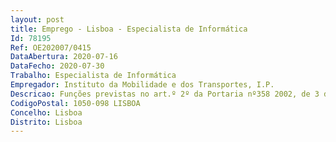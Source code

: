 ```yaml
--- 
layout: post
title: Emprego - Lisboa - Especialista de Informática
Id: 78195
Ref: OE202007/0415
DataAbertura: 2020-07-16
DataFecho: 2020-07-30
Trabalho: Especialista de Informática
Empregador: Instituto da Mobilidade e dos Transportes, I.P.
Descricao: Funções previstas no art.º 2º da Portaria nº358 2002, de 3 de Abril, e especificamente no âmbito das competências do Departamento de Tecnologias de Informação e Comunicação, designadamente experiência em • Microsoft Windows Server, Exchange Server e Active Directory, Group Policies, SQL, MOSS, Windows Server    Roles (configuração, administração e troubleshooting), entre outros • Virtualização de servidores • Conhecimentos de arquitectura de sistemas, de redes e telecomunicações • Manutenção e actualização de hardware e software • Conhecimentos de Blades, Storage, backups, Patch Management, firewall, Vpn, Voip, antivírus, gestão de    conteúdos, entre outros • Gestão e participação em projectos de infra estrutura tecnológica.• Implementação de normas e boas práticas em tecnologias de informação.
CodigoPostal: 1050-098 LISBOA
Concelho: Lisboa
Distrito: Lisboa
--- 
```

